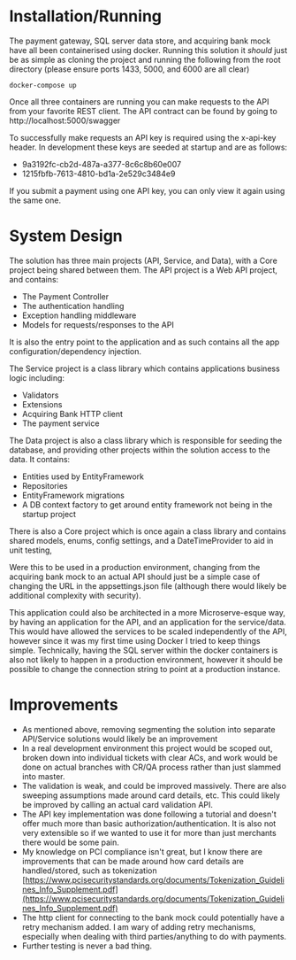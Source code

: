 # Installation/Running

The payment gateway, SQL server data store, and acquiring bank mock have all been containerised using docker. Running this solution it *should* just be as simple as cloning the project and running the following from the root directory (please ensure ports 1433, 5000, and 6000 are all clear)
```
docker-compose up
```
Once all three containers are running you can make requests to the API from your favorite REST client. The API contract can be found by going to http://localhost:5000/swagger

To successfully make requests an API key is required using the x-api-key header. In development these keys are seeded at startup and are as follows: 

* 9a3192fc-cb2d-487a-a377-8c6c8b60e007
* 1215fbfb-7613-4810-bd1a-2e529c3484e9

If you submit a payment using one API key, you can only view it again using the same one.

# System Design
The solution has three main projects (API, Service, and Data), with a Core project being shared between them. 
The API project is a Web API project, and contains:

 - The Payment Controller
 - The authentication handling
 - Exception handling middleware
 - Models for requests/responses to the API

 It is also the entry point to the application and as such contains all the app configuration/dependency injection.
 
 The Service project is a class library which contains applications business logic including:

 - Validators
 - Extensions
 - Acquiring Bank HTTP client
 -  The payment service

The Data project is also a class library which is responsible for seeding the database, and providing other projects within the solution access to the data. It contains: 
 - Entities used by EntityFramework
 - Repositories
 - EntityFramework migrations
 - A DB context factory to get around entity framework not being in the startup project

There is also a Core  project which is once again a class library and contains shared models, enums, config settings, and a DateTimeProvider to aid in unit testing,

Were this to be used in a production environment, changing from the acquiring bank mock to an actual API should just be a simple case of changing the URL in the appsettings.json file (although there would likely be additional complexity with security). 

This application could also be architected in a more Microserve-esque way, by having an application for the API, and an application for the service/data. This would have allowed the services to be scaled independently of the API, however since it was my first time using Docker I tried to keep things simple. Technically, having the SQL server within the docker containers is also not likely to happen in a production environment, however it should be possible to change the connection string to point at a production instance. 

# Improvements

 - As mentioned above, removing segmenting the solution into separate API/Service solutions would likely be an improvement
 - In a real development environment this project would be scoped out, broken down into individual tickets with clear ACs, and work would be done on actual branches with CR/QA process rather than just slammed into master.
 - The validation is weak, and could be improved massively. There are also sweeping assumptions made around card details, etc. This could likely be improved by calling an actual card validation API.
 - The API key implementation was done following a tutorial and doesn't offer much more than basic authorization/authentication. It is also not very extensible so if we wanted to use it for more than just merchants there would be some pain.
 - My knowledge on PCI compliance isn't great, but I know there are improvements that can be made around how card details are handled/stored, such as tokenization [https://www.pcisecuritystandards.org/documents/Tokenization_Guidelines_Info_Supplement.pdf](https://www.pcisecuritystandards.org/documents/Tokenization_Guidelines_Info_Supplement.pdf)
 - The http client for connecting to the bank mock could potentially have a retry mechanism added. I am wary of adding retry mechanisms, especially when dealing with third parties/anything to do with payments. 
 - Further testing is never a bad thing. 